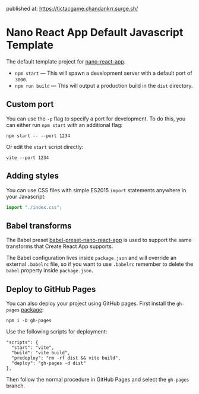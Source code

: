 published at: https://tictacgame.chandankrr.surge.sh/

# Nano React App Default Javascript Template

The default template project for [nano-react-app](https://github.com/nano-react-app/nano-react-app).

- `npm start` — This will spawn a development server with a default port of `3000`.
- `npm run build` — This will output a production build in the `dist` directory.

## Custom port

You can use the `-p` flag to specify a port for development. To do this, you can either run `npm start` with an additional flag:

```
npm start -- --port 1234
```

Or edit the `start` script directly:

```
vite --port 1234
```

## Adding styles

You can use CSS files with simple ES2015 `import` statements anywhere in your Javascript:

```js
import "./index.css";
```

## Babel transforms

The Babel preset [babel-preset-nano-react-app](https://github.com/nano-react-app/babel-preset-nano-react-app) is used to support the same transforms that Create React App supports.

The Babel configuration lives inside `package.json` and will override an external `.babelrc` file, so if you want to use `.babelrc` remember to delete the `babel` property inside `package.json`.


## Deploy to GitHub Pages

You can also deploy your project using GitHub pages.
First install the `gh-pages` [package](https://github.com/tschaub/gh-pages):

`npm i -D gh-pages`

Use the following scripts for deployment:

```
"scripts": {
  "start": "vite",
  "build": "vite build",
  "predeploy": "rm -rf dist && vite build",
  "deploy": "gh-pages -d dist"
},
```

Then follow the normal procedure in GitHub Pages and select the `gh-pages` branch.
